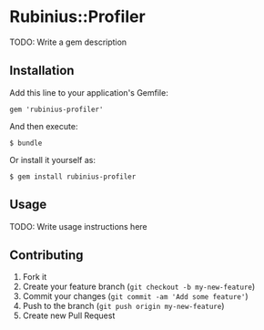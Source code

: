 # Rubinius::Profiler

TODO: Write a gem description

## Installation

Add this line to your application's Gemfile:

    gem 'rubinius-profiler'

And then execute:

    $ bundle

Or install it yourself as:

    $ gem install rubinius-profiler

## Usage

TODO: Write usage instructions here

## Contributing

1. Fork it
2. Create your feature branch (`git checkout -b my-new-feature`)
3. Commit your changes (`git commit -am 'Add some feature'`)
4. Push to the branch (`git push origin my-new-feature`)
5. Create new Pull Request
